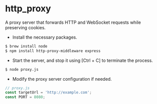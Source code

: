 # http_proxy
A proxy server that forwards HTTP and WebSocket requests while preserving cookies.

* Install the necessary packages.
```bash
$ brew install node
$ npm install http-proxy-middleware express
```
* Start the server, and stop it using [Ctrl + C] to terminate the process.
```bash
$ node proxy.js
```
* Modify the proxy server configuration if needed.
```javascript
// proxy.js
const targetUrl = 'http://example.com';
const PORT = 8080;
```
